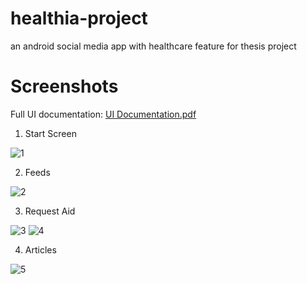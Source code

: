 # healthia-project
an android social media app with healthcare feature for thesis project

# Screenshots
Full UI documentation: [UI Documentation.pdf](https://github.com/AzharM9/healthia-project/files/7593519/UI.Documentation.pdf)

1. Start Screen

![1](https://user-images.githubusercontent.com/56185093/143193700-c2ebbe63-c931-4f64-9025-b2fa91559a27.jpg)

2. Feeds

![2](https://user-images.githubusercontent.com/56185093/143193739-b035bec3-c031-4809-8f47-6672ce23167f.jpg)

3. Request Aid

![3](https://user-images.githubusercontent.com/56185093/143194033-ce5aa6ec-7f25-474f-bb97-893cea85d51e.jpg) ![4](https://user-images.githubusercontent.com/56185093/143194050-e1014c3f-2e84-4abe-b6a9-b514ce4f1d19.jpg)

4. Articles

![5](https://user-images.githubusercontent.com/56185093/143194227-42a3fa91-2ef2-47e9-984d-3dde802a8be5.jpg)
